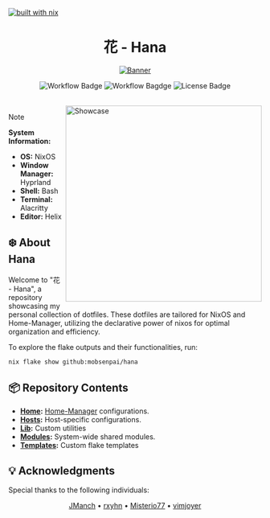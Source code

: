 [![built with nix](https://builtwithnix.org/badge.svg)](https://builtwithnix.org)

<h1 align="center">花 - Hana</h1>

<p align="center">
  <a href="#"><img src="https://raw.githubusercontent.com/NixOS/nixos-artwork/master/logo/nixos-white.png" alt="Banner"/></a>
</p>

<p align="center">
  <img src="https://github.com/mobsenpai/hana/actions/workflows/flake-check.yml/badge.svg" alt="Workflow Badge" />
  <img src="https://github.com/mobsenpai/hana/actions/workflows/fmt.yml/badge.svg" alt="Workflow Bagdge" >
  <img src="https://img.shields.io/github/license/mobsenpai/hana" alt="License Badge"/>
</p>

<br>

<img src="https://github.com/user-attachments/assets/13fb0727-4426-4d81-b4ca-ba0ec272ab6c" alt="Showcase" align="right" width="390px">

> [!NOTE]
>
> **System Information:**
>
> - **OS:** NixOS
> - **Window Manager:** Hyprland
> - **Shell:** Bash
> - **Terminal:** Alacritty
> - **Editor:** Helix

## :snowflake: About Hana

Welcome to "花 - Hana", a repository showcasing my personal collection of dotfiles. These dotfiles are tailored for NixOS and Home-Manager, utilizing the declarative power of nixos for optimal organization and efficiency.

To explore the flake outputs and their functionalities, run:

```sh
nix flake show github:mobsenpai/hana
```

## :package: Repository Contents

- **[Home](../home):** [Home-Manager](https://github.com/nix-community/home-manager) configurations.
- **[Hosts](../hosts):** Host-specific configurations.
- **[Lib](../lib):** Custom utilities
- **[Modules](../modules):** System-wide shared modules.
- **[Templates](../templates):** Custom flake templates

## :bulb: Acknowledgments

Special thanks to the following individuals:

<p align="center">
  <a href="https://github.com/JManch">JManch</a> •
  <a href="https://github.com/rxyhn">rxyhn</a> •
  <a href="https://github.com/Misterio77">Misterio77</a> •
  <a href="https://github.com/vimjoyer">vimjoyer</a>
</p>
